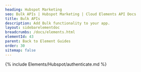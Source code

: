 ```yaml
---
heading: Hubspot Marketing
seo: Bulk APIs | Hubspot Marketing | Cloud Elements API Docs
title: Bulk APIs
description: Add Bulk functionality to your app.
layout: sidebarelementdoc
breadcrumbs: /docs/elements.html
elementId: 43
parent: Back to Element Guides
order: 30
sitemap: false
---
```


{% include Elements/Hubspot/authenticate.md %}
